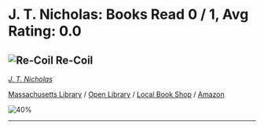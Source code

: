 # J. T. Nicholas:  Books Read 0 / 1, Avg Rating: 0.0 

## ![Re-Coil](https://covers.openlibrary.org/b/isbn/978-1789093131-S.jpg) Re-Coil
*[J. T. Nicholas](../JTNicholas)*

[Massachusetts Library](https://library.minlib.net/search/i=978-1789093131) / [Open Library](http://openlibrary.org/isbn/978-1789093131) / [Local Book Shop](https://bookshop.org/books/re-coil/978-1789093131) / [Amazon](https://smile.amazon.com/dp/1789093139)

![40%](https://progress-bar.dev/40) 



---

